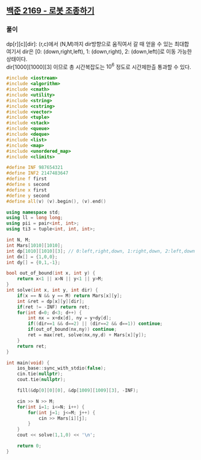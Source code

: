 ## [백준 2169 - 로봇 조종하기](https://www.acmicpc.net/problem/2169)

### 풀이
dp[r][c][dir]: (r,c)에서 (N,M)까지 dir방향으로 움직여서 갈 때 얻을 수 있는 최대합  
여기서 dir은 [0: (down,right,left), 1: (down,right), 2: (down,left)]로 이동 가능한 상태이다.  
dir[1000][1000][3] 이므로 총 시간복잡도는 $10^6$ 정도로 시간제한츨 통과할 수 있다.

```c++
#include <iostream>
#include <algorithm>
#include <cmath>
#include <utility>
#include <string>
#include <cstring>
#include <vector>
#include <tuple>
#include <stack>
#include <queue>
#include <deque>
#include <list>
#include <map>
#include <unordered_map>
#include <climits>

#define INF 987654321
#define INF2 2147483647
#define f first
#define s second
#define x first
#define y second
#define all(v) (v).begin(), (v).end()

using namespace std;
using ll = long long;
using pii = pair<int, int>;
using ti3 = tuple<int, int, int>;

int N, M;
int Mars[1010][1010];
int dp[1010][1010][3]; // 0:left,right,down, 1:right,down, 2:left,down
int dx[] = {1,0,0};
int dy[] = {0,1,-1};

bool out_of_bound(int x, int y) {
    return x<1 || x>N || y<1 || y>M;
}
int solve(int x, int y, int dir) {
    if(x == N && y == M) return Mars[x][y];
    int &ret = dp[x][y][dir];
    if(ret != -INF) return ret;
    for(int d=0; d<3; d++) {
        int nx = x+dx[d], ny = y+dy[d];
        if((dir==1 && d==2) || (dir==2 && d==1)) continue;
        if(out_of_bound(nx,ny)) continue;
        ret = max(ret, solve(nx,ny,d) + Mars[x][y]);
    }
    return ret;
}

int main(void) {
    ios_base::sync_with_stdio(false);
    cin.tie(nullptr);
    cout.tie(nullptr);

    fill(&dp[0][0][0], &dp[1009][1009][3], -INF);

    cin >> N >> M;
    for(int i=1; i<=N; i++) {
        for(int j=1; j<=M; j++) {
            cin >> Mars[i][j];
        }
    }
    cout << solve(1,1,0) << '\n';

    return 0;
}
```